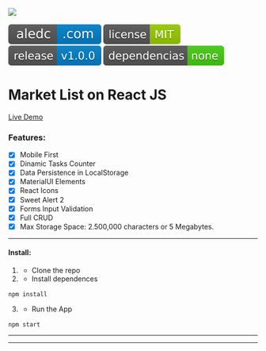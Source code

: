 
![](https://github.com/aledc7/react_todo/blob/master/src/images/react2.gif)


  



[![aledc.tk](https://github.com/aledc7/Scrum-Certification/blob/master/recursos/aledc.com.svg)](https://aledc.tk)
[![License](https://github.com/aledc7/Scrum-Certification/blob/master/recursos/mit-license.svg)](https://aledc.tk)
[![GitHub release](https://github.com/aledc7/Scrum-Certification/blob/master/recursos/release.svg)](https://aledc.tk)
[![Dependencies](https://github.com/aledc7/Scrum-Certification/blob/master/recursos/dependencias-none.svg)](https://aledc.tk)

# Market List on React JS

[Live Demo](https://aledc7.github.io/react_todo/)

### Features:

- [x] Mobile First
- [x] Dinamic Tasks Counter
- [x] Data Persistence in LocalStorage
- [x] MaterialUI Elements
- [x] React Icons
- [x] Sweet Alert 2
- [x] Forms Input Validation
- [x] Full CRUD
- [x] Max Storage Space: 2.500,000  characters or 5 Megabytes.    
 
_________________________________________________________________________________
#### Install:
1. - Clone the repo


2. - Install dependences
```
npm install
```
3. - Run the App
```
npm start
```
_________________________________________________________________________________

_________________________________________________________________________________


